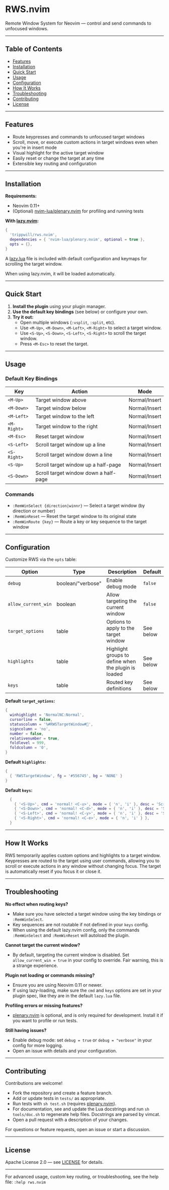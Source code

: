 # RWS.nvim

Remote Window System for Neovim — control and send commands to unfocused windows.

---

## Table of Contents

- [Features](#features)
- [Installation](#installation)
- [Quick Start](#quick-start)
- [Usage](#usage)
- [Configuration](#configuration)
- [How It Works](#how-it-works)
- [Troubleshooting](#troubleshooting)
- [Contributing](#contributing)
- [License](#license)

---

## Features

- Route keypresses and commands to unfocused target windows
- Scroll, move, or execute custom actions in target windows even when you're in insert mode
- Visual highlight for the active target window
- Easily reset or change the target at any time
- Extensible key routing and configuration

---

## Installation

**Requirements:**
- Neovim 0.11+
- (Optional) [nvim-lua/plenary.nvim](https://github.com/nvim-lua/plenary.nvim) for profiling and running tests

**With [lazy.nvim](https://github.com/folke/lazy.nvim):**

```lua
{
  'trippwill/rws.nvim',
  dependencies = { 'nvim-lua/plenary.nvim', optional = true },
  opts = {},
}
```

A [lazy.lua](./lazy.lua) file is included with default configuration and keymaps for scrolling the target window.

When using lazy.nvim, it will be loaded automatically.

---

## Quick Start

1. **Install the plugin** using your plugin manager.
2. **Use the default key bindings** (see below) or configure your own.
3. **Try it out:**
   - Open multiple windows (`:vsplit`, `:split`, etc).
   - Use `<M-Up>`, `<M-Down>`, `<M-Left>`, `<M-Right>` to select a target window.
   - Use `<S-Up>`, `<S-Down>`, `<S-Left>`, `<S-Right>` to scroll the target window.
   - Press `<M-Esc>` to reset the target.

---

## Usage

### Default Key Bindings

| Key           | Action                                 | Mode        |
|---------------|----------------------------------------|-------------|
| `<M-Up>`      | Target window above                    | Normal/Insert |
| `<M-Down>`    | Target window below                    | Normal/Insert |
| `<M-Left>`    | Target window to the left              | Normal/Insert |
| `<M-Right>`   | Target window to the right             | Normal/Insert |
| `<M-Esc>`     | Reset target window                    | Normal/Insert |
| `<S-Left>`     | Scroll target window up a line         | Normal/Insert |
| `<S-Right>`    | Scroll target window down a line       | Normal/Insert |
| `<S-Up>`       | Scroll target window up a half-page    | Normal/Insert |
| `<S-Down>`     | Scroll target window down a half-page  | Normal/Insert |

### Commands

- `:RemWinSelect {direction|winnr}` — Select a target window (by direction or number)
- `:RemWinReset` — Reset the target window to its original state
- `:RemWinRoute {key}` — Route a key or key sequence to the target window

---

## Configuration

Customize RWS via the `opts` table:

| Option              | Type                | Description                                 | Default                |
|---------------------|---------------------|---------------------------------------------|------------------------|
| `debug`             | boolean/"verbose"   | Enable debug mode                           | `false`                |
| `allow_current_win` | boolean             | Allow targeting the current window          | `false`                |
| `target_options`    | table               | Options to apply to the target window       | See below              |
| `highlights`         | table               | Highlight groups to define when the plugin is loaded       | See below              |
| `keys`              | table               | Routed key definitions                      | See below              |

**Default `target_options`:**

```lua
{
  winhighlight = 'NormalNC:Normal',
  cursorline = false,
  statuscolumn = '%#RWSTargetWindow#',
  signcolumn = 'no',
  number = false,
  relativenumber = true,
  foldlevel = 999,
  foldcolumn = '0',
}
```

**Default `highlights`:**

```lua
{
  { 'RWSTargetWindow', fg = '#556745', bg = 'NONE' }
}
```

**Default `keys`:**

```lua
  {
    { '<S-Up>', cmd = 'normal! <C-u>', mode = { 'n', 'i' }, desc = 'Scroll the target window up half a page' },
    { '<S-Down>', cmd = 'normal! <C-d>', mode = { 'n', 'i' }, desc = 'Scroll the target window down half a page' },
    { '<S-Left>', cmd = 'normal! <C-y>', mode = { 'n', 'i' }, desc = 'Scroll the target window up one line' },
    { '<S-Right>', cmd = 'normal! <C-e>', mode = { 'n', 'i' } },
  }
```

---

## How It Works

RWS temporarily applies custom options and highlights to a target window. Keypresses are routed to the target using user commands, allowing you to scroll or execute actions in any window without changing focus. The target is automatically reset if you focus it or close it.

---

## Troubleshooting

**No effect when routing keys?**
- Make sure you have selected a target window using the key bindings or `:RemWinSelect`.
- Key sequences are not routable if not defined in your `keys` config.
- When using the default lazy.nvim config, only the commands `:RemWinSelect` and `:RemWinReset` will autoload the plugin.

**Cannot target the current window?**
- By default, targeting the current window is disabled. Set `allow_current_win = true` in your config to override. Fair warning, this is a strange experience.

**Plugin not loading or commands missing?**
- Ensure you are using Neovim 0.11 or newer.
- If using lazy-loading, make sure the `cmd` and `keys` options are set in your plugin spec, like they are in the default `lazy.lua` file.

**Profiling errors or missing features?**
- [plenary.nvim](https://github.com/nvim-lua/plenary.nvim) is optional, and is only required for development. Install it if you want to profile or run tests.

**Still having issues?**
- Enable debug mode: set `debug = true` or `debug = "verbose"` in your config for more logging.
- Open an issue with details and your configuration.

---

## Contributing

Contributions are welcome!

- Fork the repository and create a feature branch.
- Add or update tests in `tests/` as appropriate.
- Run tests with `sh test.sh` (requires [plenary.nvim](https://github.com/nvim-lua/plenary.nvim)).
- For documentation, see and update the Lua docstrings and run `sh tools/doc.sh` to regenerate help files. Docstrings are parsed by vimcat.
- Open a pull request with a description of your changes.

For questions or feature requests, open an issue or start a discussion.

---

## License

Apache License 2.0 — see [LICENSE](./LICENSE) for details.

---

For advanced usage, custom key routing, or troubleshooting, see the help file: `:help rws.nvim`
